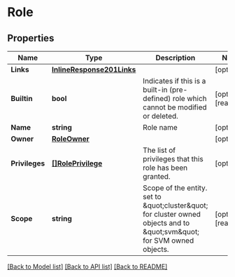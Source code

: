 # Role

## Properties

Name | Type | Description | Notes
------------ | ------------- | ------------- | -------------
**Links** | [**InlineResponse201Links**](inline_response_201__links.md) |  | [optional] 
**Builtin** | **bool** | Indicates if this is a built-in (pre-defined) role which cannot be modified or deleted. | [optional] [readonly] 
**Name** | **string** | Role name | [optional] 
**Owner** | [**RoleOwner**](role_owner.md) |  | [optional] 
**Privileges** | [**[]RolePrivilege**](role_privilege.md) | The list of privileges that this role has been granted. | [optional] 
**Scope** | **string** | Scope of the entity. set to \&quot;cluster\&quot; for cluster owned objects and to \&quot;svm\&quot; for SVM owned objects. | [optional] [readonly] 

[[Back to Model list]](../README.md#documentation-for-models) [[Back to API list]](../README.md#documentation-for-api-endpoints) [[Back to README]](../README.md)


